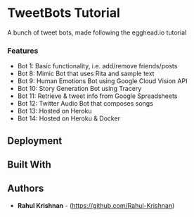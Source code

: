 <!-- ![Build Status](https://codeship.com/projects/a7726940-c94a-0134-a2a5-1ec64b81c5f8/status?branch=master)
![Code Climate](https://codeclimate.com/github/Rahul-Krishnan/food_truck_tracker.png)
![Coverage Status](https://coveralls.io/repos/github/Rahul-Krishnan/food_truck_tracker/badge.svg?branch=tokens) -->

# TweetBots Tutorial

A bunch of tweet bots, made following the egghead.io tutorial

### Features

- Bot 1: Basic functionality, i.e. add/remove friends/posts
- Bot 8: Mimic Bot that uses Rita and sample text
- Bot 9: Human Emotions Bot using Google Cloud Vision API
- Bot 10: Story Generation Bot using Tracery
- Bot 11: Retrieve & tweet info from Google Spreadsheets
- Bot 12: Twitter Audio Bot that composes songs
- Bot 13: Hosted on Heroku
- Bot 14: Hosted on Heroku & Docker

## Deployment


## Built With


## Authors

* **Rahul Krishnan** - (https://github.com/Rahul-Krishnan)
